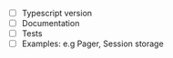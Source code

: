 -   [ ] Typescript version
-   [ ] Documentation
-   [ ] Tests
-   [ ] Examples: e.g Pager, Session storage
